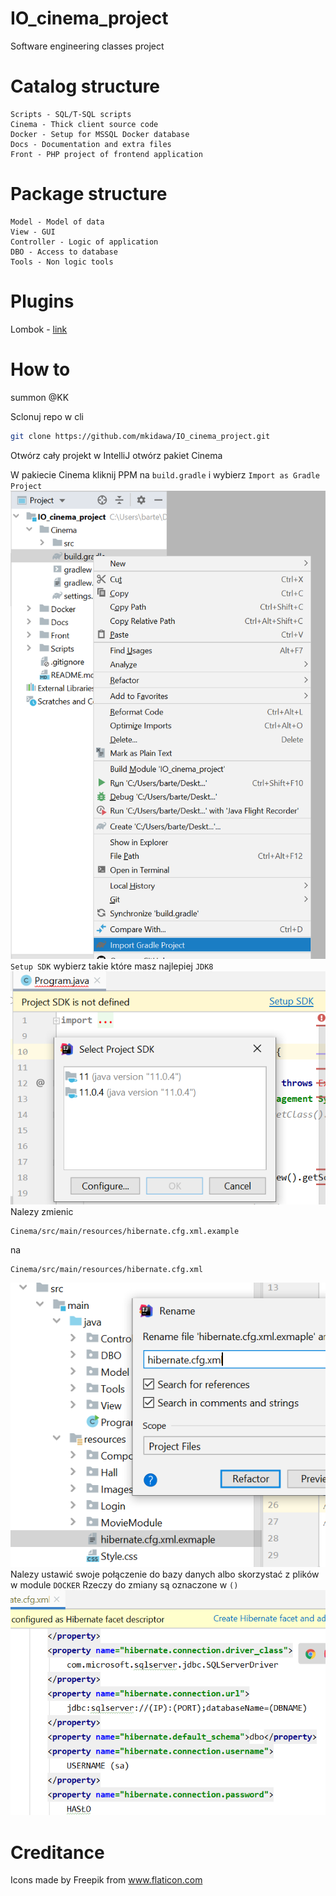 # IO_cinema_project
Software engineering classes project

# Catalog structure
```
Scripts - SQL/T-SQL scripts
Cinema - Thick client source code
Docker - Setup for MSSQL Docker database
Docs - Documentation and extra files
Front - PHP project of frontend application
```

# Package structure
```
Model - Model of data
View - GUI
Controller - Logic of application
DBO - Access to database
Tools - Non logic tools
```


# Plugins

Lombok - [link](https://projectlombok.org/setup/intellij)

# How to
summon @KK

Sclonuj repo w cli
```bash
git clone https://github.com/mkidawa/IO_cinema_project.git
```
Otwórz cały projekt w IntelliJ otwórz pakiet Cinema

W pakiecie Cinema kliknij PPM na `build.gradle` i wybierz `Import as Gradle Project`  
![](Docs/1.png)
 `Setup SDK` wybierz takie które masz najlepiej `JDK8`
![](Docs/2.png)
Nalezy zmienic  
```
Cinema/src/main/resources/hibernate.cfg.xml.example 
```
na
```
Cinema/src/main/resources/hibernate.cfg.xml 
```
![](Docs/3.png)
Nalezy ustawić swoje połączenie do bazy danych albo skorzystać z plików w module `DOCKER` 
Rzeczy do zmiany są oznaczone w `()`
![](Docs/4.png)


# Creditance

Icons made by Freepik from www.flaticon.com
